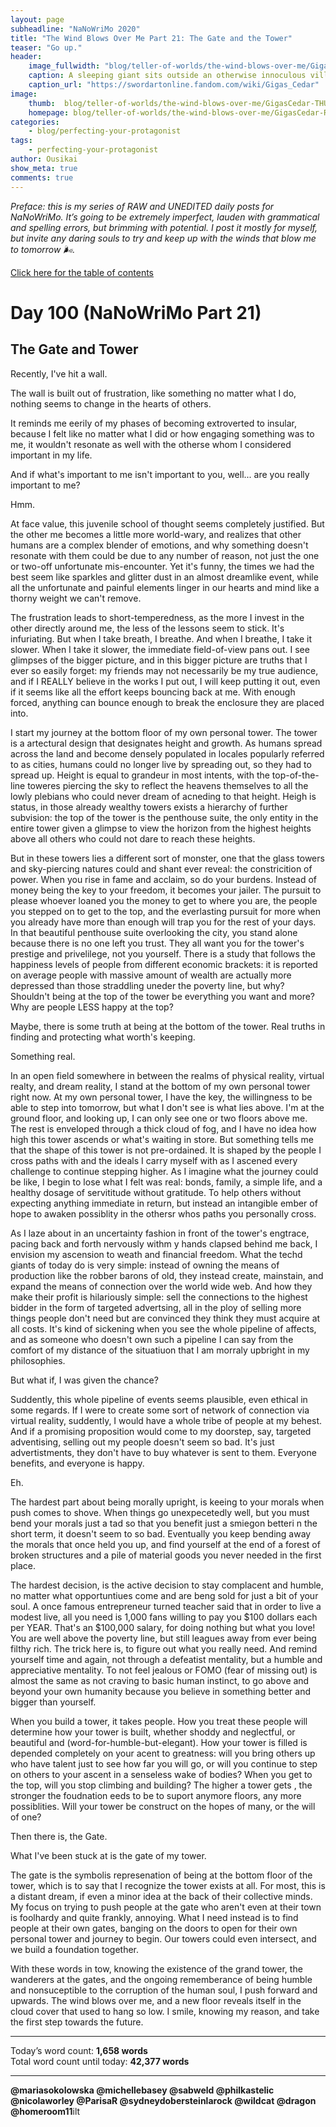 ```yaml
---
layout: page
subheadline: "NaNoWriMo 2020"
title: "The Wind Blows Over Me Part 21: The Gate and the Tower"
teaser: "Go up."
header:
    image_fullwidth: "blog/teller-of-worlds/the-wind-blows-over-me/GigasCedar-HEAD.jpg"
    caption: A sleeping giant sits outside an otherwise innoculous village at the outskirts of the virtual realm...
    caption_url: "https://swordartonline.fandom.com/wiki/Gigas_Cedar"
image:
    thumb:  blog/teller-of-worlds/the-wind-blows-over-me/GigasCedar-THUMB.png
    homepage: blog/teller-of-worlds/the-wind-blows-over-me/GigasCedar-RAW.png
categories:
    - blog/perfecting-your-protagonist
tags:
    - perfecting-your-protagonist
author: Ousikai
show_meta: true
comments: true
---
```

*Preface: this is my series of RAW and UNEDITED daily posts for NaNoWriMo. It’s going to be extremely imperfect, lauden with grammatical and spelling errors, but brimming with potential. I post it mostly for myself, but invite any daring souls to try and keep up with the winds that blow me to tomorrow :wind_face:.*

[Click here for the table of contents]({{site.url}}{{site.baseurl}}/blog/perfecting-your-protagonist/the-wind-blows-over-me-table-of-contents) <br/>

# Day 100 (NaNoWriMo Part 21)     
## The Gate and Tower

Recently, I've hit a wall.

The wall is built out of frustration, like something no matter what I do, nothing seems to change in the hearts of others.

It reminds me eerily of my phases of becoming extroverted to insular, because I felt like no matter what I did or how engaging something was to me, it wouldn't resonate as well with the otherse whom I considered important in my life. 

And if what's important to me isn't important to you, well... are you really important to me?

Hmm.

At face value, this juvenile school of thought seems completely justified. But the other me becomes a little more world-wary, and realizes that other humans are a complex blender of emotions, and why something doesn't resonate with them could be due to any number of reason, not just the one or two-off unfortunate mis-encounter. Yet it's funny, the times we had the best seem like sparkles and glitter dust in an almost dreamlike event, while all the unfortunate and painful elements linger in our hearts and mind like a thorny weight we can't remove.

The frustration leads to short-temperedness, as the more I invest in the other directly around me, the less of the lessons seem to stick. It's infuriating. But when I take breath, I breathe. And when I breathe, I take it slower. When I take it slower, the immediate field-of-view pans out. I see glimpses of the bigger picture, and in this bigger picture are truths that I ever so easily forget: my friends may not necessarily be my true audience, and if I REALLY believe in the works I put out, I will keep putting it out, even if it seems like all the effort keeps bouncing back at me. With enough forced, anything can bounce enough to break the enclosure they are placed into.

I start my journey at the bottom floor of my own personal tower. The tower is a artectural design that designates height and growth. As humans spread across the land and become densely populated in locales popularly referred to as cities, humans could no longer live by spreading out, so they had to spread up. Height is equal to grandeur in most intents, with the top-of-the-line toweres piercing the sky to reflect the heavens themselves to all the lowly plebians who could never dream of acneding to that height. Heigh is status, in those already wealthy towers exists a hierarchy of further subvision: the top of the tower is the penthouse suite, the only entity in the entire tower given a glimpse to view the horizon from the highest heights above all others who could not dare to reach these heights.

But in these towers lies a different sort of monster, one that the glass towers and sky-piercing natures could and shant ever reveal: the constricition of power. When you rise in fame and acclaim, so do your burdens. Instead of money being the key to your freedom, it becomes your jailer. The pursuit to please whoever loaned you the money to get to where you are, the people you stepped on to get to the top, and the everlasting pursuit for more when you already have more than enough will trap you for the rest of your days. In that beautiful penthouse suite overlooking the city, you stand alone because there is no one left you trust. They all want you for the tower's prestige and privelilege, not you yourself. There is a study that follows the happiness levels of people from different economic brackets: it is reported on average people with massive amount of wealth are actually more depressed than those straddling uneder the poverty line, but why? Shouldn't being at the top of the tower be everything you want and more? Why are people LESS happy at the top? 

Maybe, there is some truth at being at the bottom of the tower. Real truths in finding and protecting what worth's keeping. 

Something real.

In an open field somewhere in between the realms of physical reality, virtual realty, and dream reality, I stand at the bottom of my own personal tower right now. At my own personal tower, I have the key, the willingness to be able to step into tomorrow, but what I don't see is what lies above. I'm at the ground floor, and looking up, I can only see one or two floors above me. The rest is enveloped through a thick cloud of fog, and I have no idea how high this tower ascends or what's waiting in store. But something tells me that the shape of this tower is not pre-ordained. It is shaped by the people I cross paths with and the ideals I carry myself with as I ascened every challenge to continue stepping higher. As I imagine what the journey could be like, I begin to lose what I felt was real: bonds, family, a simple life, and a healthy dosage of servititude without gratitude. To help others without expecting anything immediate in return, but instead an intangible ember of hope to awaken possiblity in the othersr whos paths you personally cross. 

As I laze about in an uncertainty fashion in front of the tower's engtrace, pacing back and forth nervously withm y hands clapsed behind me back, I envision my ascension to weath and financial freedom. What the techd giants of today do is very simple: instead of owning the means of production like the robber barons of old, they instead create, mainstain, and expand the means of connection over the world wide web. And how they make their profit is hilariously simple: sell the connections to the highest bidder in the form of targeted advertsing, all in the ploy of selling more things people don't need but are convinced they think they must acquire at all costs. It's kind of sickening when you see the whole pipeline of affects, and as someone who doesn't own such a pipeline I can say from the comfort of my distance of the situatiuon that I am morraly upbright in my philosophies.

But what if, I was given the chance?

Suddently, this whole pipeline of events seems plausible, even ethical in some regards. If I were to create some sort of network of connection via virtual reality, suddently, I would have a whole tribe of people at my behest. And if a promising proposition would come to my doorstep, say, targeted adventising, selling out my people doesn't seem so bad. It's just advertistments, they don't have to buy whatever is sent to them. Everyone benefits, and everyone is happy.

Eh.

The hardest part about being morally upright, is keeing to your morals when push comes to shove. When things go unexpecetedly well, but you must bend your morals just a tad so that you benefit just a smiegon betteri n the short term, it doesn't seem to so bad. Eventually you keep bending away the morals that once held you up, and find yourself at the end of a forest of broken structures and a pile of material goods you never needed in the first place.

The hardest decision, is the active decision to stay complacent and humble, no matter what opportuntiues come and are beng sold for just a bit of your soul. A once famous entrepreneur turned teacher said that in order to live a modest live, all you need is 1,000 fans willing to pay you $100 dollars each per YEAR. That's an $100,000 salary, for doing nothing but what you love! You are well above the poverty line, but still leagues away from ever being filthy rich. The trick here is, to figure out what you really need. And remind yourself time and again, not through a defeatist mentality, but a humble and appreciative mentality. To not feel jealous or FOMO (fear of missing out) is almost the same as not craving to basic human instinct, to go above and beyond your own humanity because you believe in something better and bigger than yourself.

When you build a tower, it takes people. How you treat these people will determine how your tower is built, whether shoddy and neglectful, or beautiful and (word-for-humble-but-elegant). How your tower is filled is depended completely on your acent to greatness: will you bring others up who have talent just to see how far you will go, or will you continue to step on others to your ascent in a senseless wake of bodies? When you get to the top, will you stop climbing and building? The higher a tower gets , the stronger the foudnation eeds to be to suport anymore floors, any more possiblities. Will your tower be construct on the hopes of many, or the will of one?

Then there is, the Gate.

What I've been stuck at is the gate of my tower. 

The gate is the symbolis represenation of being at the bottom floor of the tower, which is to say that I recognize the tower exists at all. For most, this is a distant dream, if even a minor idea at the back of their collective minds. My focus on trying to push people at the gate who aren't even at their town is foolhardy and quite frankly, annoying. What I need instead is to find people at their own gates, banging on the doors to open for their own personal tower and journey to begin. Our towers could even intersect, and we build a foundation together. 

With these words in tow, knowing the existence of the grand tower, the wanderers at the gates, and the ongoing rememberance of being humble and nonsuceptible to the corruption of the human soul, I push forward and upwards. The wind blows over me, and a new floor reveals itself in the cloud cover that used to hang so low. I smile, knowing my reason, and take the first step towards the future. 

---

Today’s word count: **1,658 words** <br/>
Total word count until today: **42,377 words** <br/>

-----

**@mariasokolowska @michellebasey @sabweld @philkastelic @nicolaworley @ParisaR @sydneydobersteinlarock @wildcat @dragon @homeroom11**ilt 